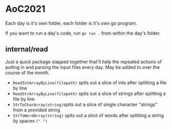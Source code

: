 # AoC2021

Each day is it's own folder, each folder is it's own go program.

If you want to run a day's code, run `go run .` from within the day's folder.

## internal/read

Just a quick package slapped together that'll help the repeated actions of pulling in and parsing the input files every day. May be added to over the course of the month.

- `ReadIntArrayByLine(filepath)` spits out a slice of ints after splitting a file by line
- `ReadStrArrayByLine(filepath)` spits out a slice of strings after splitting a file by line
- `StrToCharArray(string)`spits out a slice of single character "strings" from a provided string
- `StrToWordArray(string)` spits out a slice of words after splitting a string by spaces `(" ")`